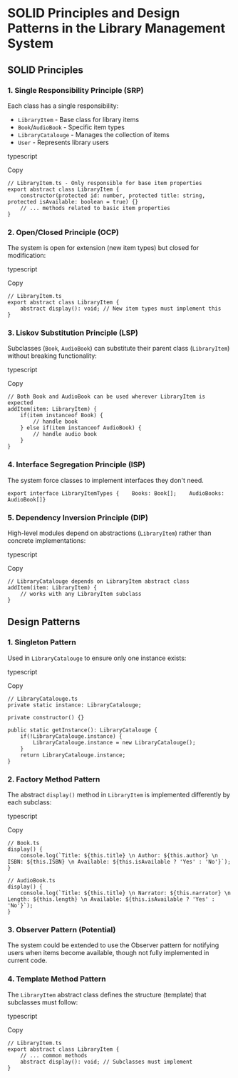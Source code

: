 # SOLID Principles and Design Patterns in the Library Management System

## SOLID Principles

### 1. Single Responsibility Principle (SRP)

Each class has a single responsibility:

- `LibraryItem` - Base class for library items
- `Book`/`AudioBook` - Specific item types
- `LibraryCatalouge` - Manages the collection of items
- `User` - Represents library users

typescript

Copy

```tsx
// LibraryItem.ts - Only responsible for base item properties
export abstract class LibraryItem {
    constructor(protected id: number, protected title: string, protected isAvailable: boolean = true) {}
    // ... methods related to basic item properties
}
```

### 2. Open/Closed Principle (OCP)

The system is open for extension (new item types) but closed for modification:

typescript

Copy

```tsx
// LibraryItem.ts
export abstract class LibraryItem {
    abstract display(): void; // New item types must implement this
}
```

### 3. Liskov Substitution Principle (LSP)

Subclasses (`Book`, `AudioBook`) can substitute their parent class (`LibraryItem`) without breaking functionality:

typescript

Copy

```tsx
// Both Book and AudioBook can be used wherever LibraryItem is expected
addItem(item: LibraryItem) {
    if(item instanceof Book) {
        // handle book
    } else if(item instanceof AudioBook) {
        // handle audio book
    }
}
```

### 4. Interface Segregation Principle (ISP)

The system  force classes to implement interfaces they don't need. 

`export interface LibraryItemTypes {    Books: Book[];    AudioBooks: AudioBook[]}`

### 5. Dependency Inversion Principle (DIP)

High-level modules depend on abstractions (`LibraryItem`) rather than concrete implementations:

typescript

Copy

```tsx
// LibraryCatalouge depends on LibraryItem abstract class
addItem(item: LibraryItem) {
    // works with any LibraryItem subclass
}
```

## Design Patterns

### 1. Singleton Pattern

Used in `LibraryCatalouge` to ensure only one instance exists:

typescript

Copy

```tsx
// LibraryCatalouge.ts
private static instance: LibraryCatalouge;

private constructor() {}

public static getInstance(): LibraryCatalouge {
    if(!LibraryCatalouge.instance) {
        LibraryCatalouge.instance = new LibraryCatalouge();
    }
    return LibraryCatalouge.instance;
}
```

### 2. Factory Method Pattern

The abstract `display()` method in `LibraryItem` is implemented differently by each subclass:

typescript

Copy

```tsx
// Book.ts
display() {
    console.log(`Title: ${this.title} \n Author: ${this.author} \n ISBN: ${this.ISBN} \n Available: ${this.isAvailable ? 'Yes' : 'No'}`);
}

// AudioBook.ts
display() {
    console.log(`Title: ${this.title} \n Narrator: ${this.narrator} \n Length: ${this.length} \n Available: ${this.isAvailable ? 'Yes' : 'No'}`);
}
```

### 3. Observer Pattern (Potential)

The system could be extended to use the Observer pattern for notifying users when items become available, though not fully implemented in current code.

### 4. Template Method Pattern

The `LibraryItem` abstract class defines the structure (template) that subclasses must follow:

typescript

Copy

```tsx
// LibraryItem.ts
export abstract class LibraryItem {
    // ... common methods
    abstract display(): void; // Subclasses must implement
}
```
